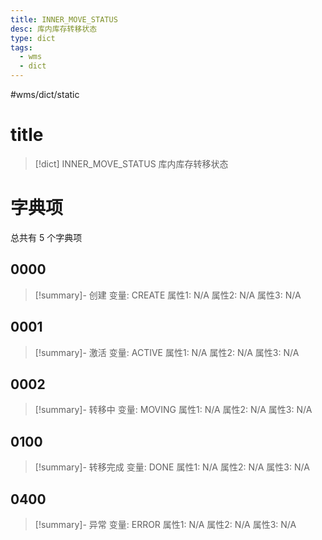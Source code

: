 ```yaml
---
title: INNER_MOVE_STATUS
desc: 库内库存转移状态
type: dict
tags:
  - wms
  - dict
---
```

#wms/dict/static

# title
>[!dict] INNER_MOVE_STATUS
> 库内库存转移状态

# 字典项
总共有 5 个字典项
## 0000
>[!summary]- 创建
>变量: CREATE
>属性1: N/A
>属性2: N/A
>属性3: N/A

## 0001
>[!summary]- 激活
>变量: ACTIVE
>属性1: N/A
>属性2: N/A
>属性3: N/A

## 0002
>[!summary]- 转移中
>变量: MOVING
>属性1: N/A
>属性2: N/A
>属性3: N/A

## 0100
>[!summary]- 转移完成
>变量: DONE
>属性1: N/A
>属性2: N/A
>属性3: N/A

## 0400
>[!summary]- 异常
>变量: ERROR
>属性1: N/A
>属性2: N/A
>属性3: N/A
